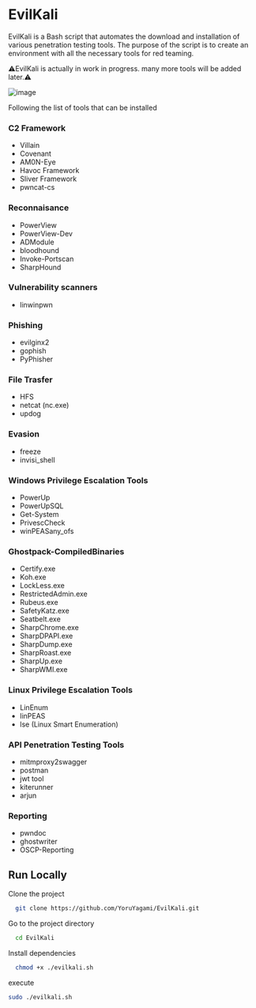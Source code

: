 # EvilKali

EvilKali is a Bash script that automates the download and installation of various penetration testing tools. 
The purpose of the script is to create an environment with all the necessary tools for red teaming.

⚠️EvilKali is actually in work in progress. many more tools will be added later.⚠️

![image](https://github.com/YoruYagami/EvilKali/assets/70035442/9361b42d-7f64-4aa6-8619-a3c3e6de2ed4)

Following the list of tools that can be installed

### C2 Framework
- Villain
- Covenant
- AM0N-Eye
- Havoc Framework
- Sliver Framework
- pwncat-cs

### Reconnaisance
- PowerView
- PowerView-Dev
- ADModule
- bloodhound
- Invoke-Portscan
- SharpHound

### Vulnerability scanners
- linwinpwn

### Phishing
- evilginx2
- gophish
- PyPhisher

### File Trasfer
- HFS
- netcat (nc.exe)
- updog

### Evasion
- freeze
- invisi_shell

### Windows Privilege Escalation Tools
- PowerUp
- PowerUpSQL
- Get-System
- PrivescCheck
- winPEASany_ofs

### Ghostpack-CompiledBinaries
- Certify.exe
- Koh.exe
- LockLess.exe
- RestrictedAdmin.exe
- Rubeus.exe
- SafetyKatz.exe
- Seatbelt.exe
- SharpChrome.exe
- SharpDPAPI.exe
- SharpDump.exe
- SharpRoast.exe
- SharpUp.exe
- SharpWMI.exe

### Linux Privilege Escalation Tools
- LinEnum
- linPEAS
- lse (Linux Smart Enumeration)

### API Penetration Testing Tools
- mitmproxy2swagger
- postman
- jwt tool
- kiterunner
- arjun

### Reporting
- pwndoc
- ghostwriter
- OSCP-Reporting

## Run Locally

Clone the project

```bash
  git clone https://github.com/YoruYagami/EvilKali.git
```

Go to the project directory

```bash
  cd EvilKali
```

Install dependencies

```bash
  chmod +x ./evilkali.sh
```

execute 

```bash
sudo ./evilkali.sh
```
